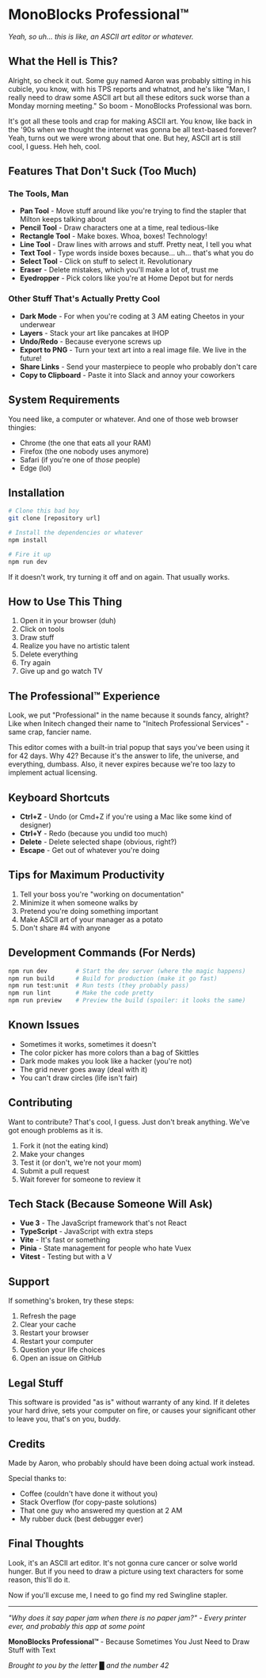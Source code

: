 # MonoBlocks Professional™

_Yeah, so uh... this is like, an ASCII art editor or whatever._

## What the Hell is This?

Alright, so check it out. Some guy named Aaron was probably sitting in his cubicle, you know, with his TPS reports and whatnot, and he's like "Man, I really need to draw some ASCII art but all these editors suck worse than a Monday morning meeting." So boom - MonoBlocks Professional was born.

It's got all these tools and crap for making ASCII art. You know, like back in the '90s when we thought the internet was gonna be all text-based forever? Yeah, turns out we were wrong about that one. But hey, ASCII art is still cool, I guess. Heh heh, cool.

## Features That Don't Suck (Too Much)

### The Tools, Man

- **Pan Tool** - Move stuff around like you're trying to find the stapler that Milton keeps talking about
- **Pencil Tool** - Draw characters one at a time, real tedious-like
- **Rectangle Tool** - Make boxes. Whoa, boxes! Technology!
- **Line Tool** - Draw lines with arrows and stuff. Pretty neat, I tell you what
- **Text Tool** - Type words inside boxes because... uh... that's what you do
- **Select Tool** - Click on stuff to select it. Revolutionary
- **Eraser** - Delete mistakes, which you'll make a lot of, trust me
- **Eyedropper** - Pick colors like you're at Home Depot but for nerds

### Other Stuff That's Actually Pretty Cool

- **Dark Mode** - For when you're coding at 3 AM eating Cheetos in your underwear
- **Layers** - Stack your art like pancakes at IHOP
- **Undo/Redo** - Because everyone screws up
- **Export to PNG** - Turn your text art into a real image file. We live in the future!
- **Share Links** - Send your masterpiece to people who probably don't care
- **Copy to Clipboard** - Paste it into Slack and annoy your coworkers

## System Requirements

You need like, a computer or whatever. And one of those web browser thingies:

- Chrome (the one that eats all your RAM)
- Firefox (the one nobody uses anymore)
- Safari (if you're one of _those_ people)
- Edge (lol)

## Installation

```bash
# Clone this bad boy
git clone [repository url]

# Install the dependencies or whatever
npm install

# Fire it up
npm run dev
```

If it doesn't work, try turning it off and on again. That usually works.

## How to Use This Thing

1. Open it in your browser (duh)
2. Click on tools
3. Draw stuff
4. Realize you have no artistic talent
5. Delete everything
6. Try again
7. Give up and go watch TV

## The Professional™ Experience

Look, we put "Professional" in the name because it sounds fancy, alright? Like when Initech changed their name to "Initech Professional Services" - same crap, fancier name.

This editor comes with a built-in trial popup that says you've been using it for 42 days. Why 42? Because it's the answer to life, the universe, and everything, dumbass. Also, it never expires because we're too lazy to implement actual licensing.

## Keyboard Shortcuts

- **Ctrl+Z** - Undo (or Cmd+Z if you're using a Mac like some kind of designer)
- **Ctrl+Y** - Redo (because you undid too much)
- **Delete** - Delete selected shape (obvious, right?)
- **Escape** - Get out of whatever you're doing

## Tips for Maximum Productivity

1. Tell your boss you're "working on documentation"
2. Minimize it when someone walks by
3. Pretend you're doing something important
4. Make ASCII art of your manager as a potato
5. Don't share #4 with anyone

## Development Commands (For Nerds)

```bash
npm run dev        # Start the dev server (where the magic happens)
npm run build      # Build for production (make it go fast)
npm run test:unit  # Run tests (they probably pass)
npm run lint       # Make the code pretty
npm run preview    # Preview the build (spoiler: it looks the same)
```

## Known Issues

- Sometimes it works, sometimes it doesn't
- The color picker has more colors than a bag of Skittles
- Dark mode makes you look like a hacker (you're not)
- The grid never goes away (deal with it)
- You can't draw circles (life isn't fair)

## Contributing

Want to contribute? That's cool, I guess. Just don't break anything. We've got enough problems as it is.

1. Fork it (not the eating kind)
2. Make your changes
3. Test it (or don't, we're not your mom)
4. Submit a pull request
5. Wait forever for someone to review it

## Tech Stack (Because Someone Will Ask)

- **Vue 3** - The JavaScript framework that's not React
- **TypeScript** - JavaScript with extra steps
- **Vite** - It's fast or something
- **Pinia** - State management for people who hate Vuex
- **Vitest** - Testing but with a V

## Support

If something's broken, try these steps:

1. Refresh the page
2. Clear your cache
3. Restart your browser
4. Restart your computer
5. Question your life choices
6. Open an issue on GitHub

## Legal Stuff

This software is provided "as is" without warranty of any kind. If it deletes your hard drive, sets your computer on fire, or causes your significant other to leave you, that's on you, buddy.

## Credits

Made by Aaron, who probably should have been doing actual work instead.

Special thanks to:

- Coffee (couldn't have done it without you)
- Stack Overflow (for copy-paste solutions)
- That one guy who answered my question at 2 AM
- My rubber duck (best debugger ever)

## Final Thoughts

Look, it's an ASCII art editor. It's not gonna cure cancer or solve world hunger. But if you need to draw a picture using text characters for some reason, this'll do it.

Now if you'll excuse me, I need to go find my red Swingline stapler.

---

_"Why does it say paper jam when there is no paper jam?" - Every printer ever, and probably this app at some point_

**MonoBlocks Professional™** - Because Sometimes You Just Need to Draw Stuff with Text

_Brought to you by the letter █ and the number 42_
